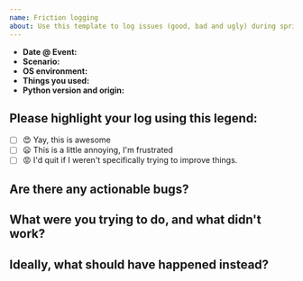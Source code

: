 ```yaml
---
name: Friction logging
about: Use this template to log issues (good, bad and ugly) during sprints and events
---
```


<!-- 
  More information on friction logging: https://devrel.net/developer-experience/an-introduction-to-friction-logging
-->

* **Date @ Event:** <!--for example: 5/14/2018 @ PyCon Cleveland Sprints -->
* **Scenario:** <!--for example: I’m trying to install pandas -->
* **OS environment:** <!--for example: Windows 10, macOS 10.13, or Ubuntu 18.04 -->
* **Things you used:** <!--for example: pip, warehouse, setuptools, etc... -->
* **Python version and origin:** <!--for example: Python 3.6.0 from apt -->

## Please highlight your log using this legend:
- [ ] :heart_eyes: Yay, this is awesome
- [ ] :frowning: This is a little annoying, I'm frustrated
- [ ] :rage: I'd quit if I weren't specifically trying to improve things.

## Are there any actionable bugs?
<!-- If any please link to the bug on GitHub -->

## What were you trying to do, and what didn't work?
<!--For example: I was trying to install pandas on Windows and pip made my cat turn purple -->

## Ideally, what should have happened instead?
<!--Feel free to be blunt! -->
